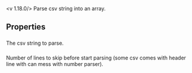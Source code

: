 <v 1.18.0/>
Parse csv string into an array.

## Properties

### <junc csv string>
The csv string to parse.

### <junc skip line>
Number of lines to skip before start parsing (some csv comes with header line with can mess with number parser).